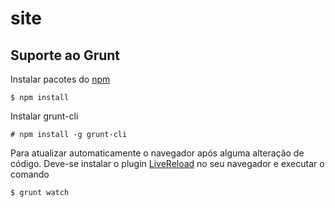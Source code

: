# site

## Suporte ao Grunt

Instalar pacotes do [npm](https://www.npmjs.com/)

	$ npm install
	
Instalar grunt-cli

	# npm install -g grunt-cli
	
Para atualizar automaticamente o navegador após alguma alteração de código. Deve-se instalar o plugin [LiveReload](http://livereload.com/extensions) no seu navegador e executar o comando

	$ grunt watch
	


